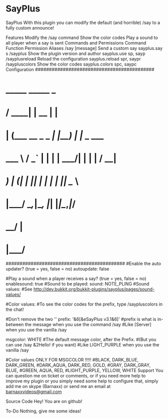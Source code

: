 SayPlus
=======
SayPlus
With this plugin you can modify the default (and horrible) /say to a fully custom announce!

Features
Modify the /say command
Show the color codes
Play a sound to all player when a say is sent
Commands and Permissions
Command	Function	Permission	Aliases
/say [message]	Send a custom say	sayplus.say	s
/sayplus	Show the plugin version and author	sayplus.use	sp, sayp
/sayplusreload	Reload the configuration	sayplus.reload	spr, saypr
/saypluscolors	Show the color codes	sayplus.colors	spc, saypc
Configuration
###########################################
#   _____             _____  _            #
#  / ____|           |  __ \| |           #
# | (___   __ _ _   _| |__) | |_   _ ___  #
#  \___ \ / _` | | | |  ___/| | | | / __| #
#  ____) | (_| | |_| | |    | | |_| \__ \ #
# |_____/ \__,_|\__, |_|    |_|\__,_|___/ #
#                __/ |                    #
#               |___/                     #
###########################################
#Enable the auto updater? (true = yes, false = no)
autoupdate: false

#Play a sound when a player receives a say? (true = yes, false = no)
enablesound: true
#Sound to be played:
sound: NOTE_PLING
#Sound values:
#See http://dev.bukkit.org/bukkit-plugins/sayplus/pages/sound-values/

#Color values:
#To see the color codes for the prefix, type /saypluscolors in the chat!

#Don't remove the two ''
prefix: '&6[&eSayPlus v3.1&6]'
#prefix is what is in-between the message when you use the command /say
#Like [Server] when you use the vanilla /say

msgcolor: WHITE
#The default message color, after the Prefix.
#(But you can use /say &2Hello! if you want)
#Like LIGHT_PURPLE when you use the vanilla /say

#Color values ONLY FOR MSGCOLOR !!!!!
#BLACK, DARK_BLUE, DARK_GREEN,
#DARK_AQUA, DARK_RED, GOLD,
#GRAY, DARK_GRAY, BLUE,
#GREEN, AQUA, RED,
#LIGHT_PURPLE, YELLOW, WHITE
Support
You can question me on ticket or comments, or if you need more help to improve my plugin or you simply need some help to configure that, simply add me on skype (Barnaxx) or send me an email at barnaxxvideos@gmail.com

Source Code
Hey! You are on github!

To-Do
Nothing, give me some ideas!
